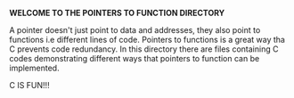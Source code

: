 **WELCOME TO THE POINTERS TO FUNCTION DIRECTORY**

A pointer doesn't just point to data and addresses, they also point to functions i.e different lines of code. Pointers to functions is a great way tha C prevents code redundancy. In this directory there are files containing C codes demonstrating different ways that pointers to function can be implemented.

C IS FUN!!!
